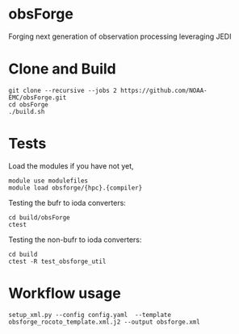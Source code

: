 # obsForge
Forging next generation of observation processing leveraging JEDI

# Clone and Build
```
git clone --recursive --jobs 2 https://github.com/NOAA-EMC/obsForge.git
cd obsForge
./build.sh
```

# Tests
Load the modules if you have not yet,
```
module use modulefiles
module load obsforge/{hpc}.{compiler}
```

Testing the bufr to ioda converters:
```
cd build/obsForge
ctest
```

Testing the non-bufr to ioda converters:
```
cd build
ctest -R test_obsforge_util
```



# Workflow usage
```console
setup_xml.py --config config.yaml  --template obsforge_rocoto_template.xml.j2 --output obsforge.xml
```

